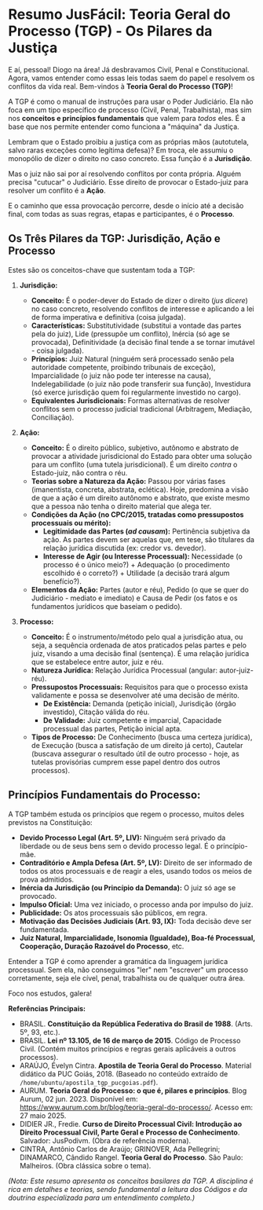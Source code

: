# Resumo JusFácil: Teoria Geral do Processo (TGP) - Os Pilares da Justiça

E aí, pessoal! Diogo na área! Já desbravamos Civil, Penal e Constitucional. Agora, vamos entender como essas leis todas saem do papel e resolvem os conflitos da vida real. Bem-vindos à **Teoria Geral do Processo (TGP)**!

A TGP é como o manual de instruções para usar o Poder Judiciário. Ela não foca em um tipo específico de processo (Civil, Penal, Trabalhista), mas sim nos **conceitos e princípios fundamentais** que valem para *todos* eles. É a base que nos permite entender como funciona a "máquina" da Justiça.

Lembram que o Estado proibiu a justiça com as próprias mãos (autotutela, salvo raras exceções como legítima defesa)? Em troca, ele assumiu o monopólio de dizer o direito no caso concreto. Essa função é a **Jurisdição**.

Mas o juiz não sai por aí resolvendo conflitos por conta própria. Alguém precisa "cutucar" o Judiciário. Esse direito de provocar o Estado-juiz para resolver um conflito é a **Ação**.

E o caminho que essa provocação percorre, desde o início até a decisão final, com todas as suas regras, etapas e participantes, é o **Processo**.

## Os Três Pilares da TGP: Jurisdição, Ação e Processo

Estes são os conceitos-chave que sustentam toda a TGP:

1.  **Jurisdição:**
    *   **Conceito:** É o poder-dever do Estado de dizer o direito (*jus dicere*) no caso concreto, resolvendo conflitos de interesse e aplicando a lei de forma imperativa e definitiva (coisa julgada).
    *   **Características:** Substitutividade (substitui a vontade das partes pela do juiz), Lide (pressupõe um conflito), Inércia (só age se provocada), Definitividade (a decisão final tende a se tornar imutável - coisa julgada).
    *   **Princípios:** Juiz Natural (ninguém será processado senão pela autoridade competente, proibindo tribunais de exceção), Imparcialidade (o juiz não pode ter interesse na causa), Indelegabilidade (o juiz não pode transferir sua função), Investidura (só exerce jurisdição quem foi regularmente investido no cargo).
    *   **Equivalentes Jurisdicionais:** Formas alternativas de resolver conflitos sem o processo judicial tradicional (Arbitragem, Mediação, Conciliação).

2.  **Ação:**
    *   **Conceito:** É o direito público, subjetivo, autônomo e abstrato de provocar a atividade jurisdicional do Estado para obter uma solução para um conflito (uma tutela jurisdicional). É um direito *contra* o Estado-juiz, não contra o réu.
    *   **Teorias sobre a Natureza da Ação:** Passou por várias fases (imanentista, concreta, abstrata, eclética). Hoje, predomina a visão de que a ação é um direito autônomo e abstrato, que existe mesmo que a pessoa não tenha o direito material que alega ter.
    *   **Condições da Ação (no CPC/2015, tratadas como pressupostos processuais ou mérito):**
        *   **Legitimidade das Partes (*ad causam*):** Pertinência subjetiva da ação. As partes devem ser aquelas que, em tese, são titulares da relação jurídica discutida (ex: credor vs. devedor).
        *   **Interesse de Agir (ou Interesse Processual):** Necessidade (o processo é o único meio?) + Adequação (o procedimento escolhido é o correto?) + Utilidade (a decisão trará algum benefício?).
    *   **Elementos da Ação:** Partes (autor e réu), Pedido (o que se quer do Judiciário - mediato e imediato) e Causa de Pedir (os fatos e os fundamentos jurídicos que baseiam o pedido).

3.  **Processo:**
    *   **Conceito:** É o instrumento/método pelo qual a jurisdição atua, ou seja, a sequência ordenada de atos praticados pelas partes e pelo juiz, visando a uma decisão final (sentença). É uma relação jurídica que se estabelece entre autor, juiz e réu.
    *   **Natureza Jurídica:** Relação Jurídica Processual (angular: autor-juiz-réu).
    *   **Pressupostos Processuais:** Requisitos para que o processo exista validamente e possa se desenvolver até uma decisão de mérito.
        *   **De Existência:** Demanda (petição inicial), Jurisdição (órgão investido), Citação válida do réu.
        *   **De Validade:** Juiz competente e imparcial, Capacidade processual das partes, Petição inicial apta.
    *   **Tipos de Processo:** De Conhecimento (busca uma certeza jurídica), de Execução (busca a satisfação de um direito já certo), Cautelar (buscava assegurar o resultado útil de outro processo - hoje, as tutelas provisórias cumprem esse papel dentro dos outros processos).

## Princípios Fundamentais do Processo:

A TGP também estuda os princípios que regem o processo, muitos deles previstos na Constituição:

*   **Devido Processo Legal (Art. 5º, LIV):** Ninguém será privado da liberdade ou de seus bens sem o devido processo legal. É o princípio-mãe.
*   **Contraditório e Ampla Defesa (Art. 5º, LV):** Direito de ser informado de todos os atos processuais e de reagir a eles, usando todos os meios de prova admitidos.
*   **Inércia da Jurisdição (ou Princípio da Demanda):** O juiz só age se provocado.
*   **Impulso Oficial:** Uma vez iniciado, o processo anda por impulso do juiz.
*   **Publicidade:** Os atos processuais são públicos, em regra.
*   **Motivação das Decisões Judiciais (Art. 93, IX):** Toda decisão deve ser fundamentada.
*   **Juiz Natural, Imparcialidade, Isonomia (Igualdade), Boa-fé Processual, Cooperação, Duração Razoável do Processo**, etc.

Entender a TGP é como aprender a gramática da linguagem jurídica processual. Sem ela, não conseguimos "ler" nem "escrever" um processo corretamente, seja ele cível, penal, trabalhista ou de qualquer outra área.

Foco nos estudos, galera!

**Referências Principais:**

*   BRASIL. **Constituição da República Federativa do Brasil de 1988**. (Arts. 5º, 93, etc.).
*   BRASIL. **Lei nº 13.105, de 16 de março de 2015**. Código de Processo Civil. (Contém muitos princípios e regras gerais aplicáveis a outros processos).
*   ARAÚJO, Évelyn Cintra. **Apostila de Teoria Geral do Processo**. Material didático da PUC Goiás, 2018. (Baseado no conteúdo extraído de `/home/ubuntu/apostila_tgp_pucgoias.pdf`).
*   AURUM. **Teoria Geral do Processo: o que é, pilares e princípios**. Blog Aurum, 02 jun. 2023. Disponível em: https://www.aurum.com.br/blog/teoria-geral-do-processo/. Acesso em: 27 maio 2025.
*   DIDIER JR., Fredie. **Curso de Direito Processual Civil: Introdução ao Direito Processual Civil, Parte Geral e Processo de Conhecimento**. Salvador: JusPodivm. (Obra de referência moderna).
*   CINTRA, Antônio Carlos de Araújo; GRINOVER, Ada Pellegrini; DINAMARCO, Cândido Rangel. **Teoria Geral do Processo**. São Paulo: Malheiros. (Obra clássica sobre o tema).

*(Nota: Este resumo apresenta os conceitos basilares da TGP. A disciplina é rica em detalhes e teorias, sendo fundamental a leitura dos Códigos e da doutrina especializada para um entendimento completo.)*
